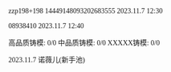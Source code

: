 <font face="Fira Code">
  
zzp198+198 14449148093202683555 2023.11.7 12:30

08938410 2023.11.7 12:40

高品质铸模: 0/0  中品质铸模: 0/0  XXXXX铸模: 0/0

2023.11.7 诺薇儿(新手池)

</font>
